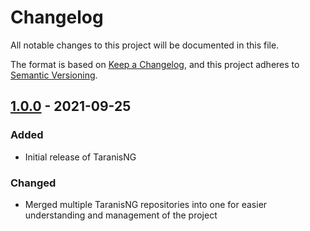 # Changelog

All notable changes to this project will be documented in this file.

The format is based on [Keep a Changelog](https://keepachangelog.com/en/1.0.0/),
and this project adheres to [Semantic Versioning](https://semver.org/spec/v2.0.0.html).


## [1.0.0] - 2021-09-25
### Added
- Initial release of TaranisNG

### Changed
- Merged multiple TaranisNG repositories into one for easier understanding and management of the project


[1.0.0]: https://github.com/SK-CERT/Taranis-NG/releases/tag/v1.0.0